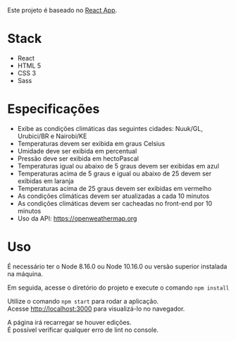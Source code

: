Este projeto é baseado no [React App](https://github.com/facebook/create-react-app).

# Stack
- React
- HTML 5
- CSS 3
- Sass


# Especificações

- Exibe as condições climáticas das seguintes cidades: Nuuk/GL, Urubici/BR e Nairobi/KE
- Temperaturas devem ser exibida em graus Celsius
- Umidade deve ser exibida em percentual
- Pressão deve ser exibida em hectoPascal
- Temperaturas igual ou abaixo de 5 graus devem ser exibidas em azul
- Temperaturas acima de 5 graus e igual ou abaixo de 25 devem ser exibidas
em laranja
- Temperaturas acima de 25 graus devem ser exibidas em vermelho
- As condições climáticas devem ser atualizadas a cada 10 minutos
- As condições climáticas devem ser cacheadas no front-end por 10 minutos
- Uso da API: https://openweathermap.org


# Uso

É necessário ter o Node 8.16.0 ou Node 10.16.0 ou versão superior instalada na máquina. 

Em seguida, acesse o diretório do projeto e execute o comando `npm install`

Utilize o comando `npm start` para rodar a aplicação.<br>
Acesse [http://localhost:3000](http://localhost:3000) para visualizá-lo no navegador.

A página irá recarregar se houver edições.<br>
É possível verificar qualquer erro de lint no console.